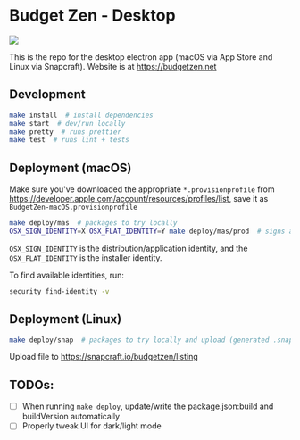 # Budget Zen - Desktop

[![](https://github.com/BrunoBernardino/budgetzen-desktop/workflows/Run%20Tests/badge.svg)](https://github.com/BrunoBernardino/budgetzen-desktop/actions?workflow=Run+Tests)

This is the repo for the desktop electron app (macOS via App Store and Linux via Snapcraft). Website is at https://budgetzen.net

## Development

```bash
make install  # install dependencies
make start  # dev/run locally
make pretty  # runs prettier
make test  # runs lint + tests
```

## Deployment (macOS)

Make sure you've downloaded the appropriate `*.provisionprofile` from https://developer.apple.com/account/resources/profiles/list, save it as `BudgetZen-macOS.provisionprofile`

```bash
make deploy/mas  # packages to try locally
OSX_SIGN_IDENTITY=X OSX_FLAT_IDENTITY=Y make deploy/mas/prod  # signs app to upload via Transporter (the generated .pkg inside the app folder, not `make` — that one's not signed, intentionally)
```

`OSX_SIGN_IDENTITY` is the distribution/application identity, and the `OSX_FLAT_IDENTITY` is the installer identity.

To find available identities, run:

```bash
security find-identity -v
```

## Deployment (Linux)

```bash
make deploy/snap  # packages to try locally and upload (generated .snap file)
```

Upload file to https://snapcraft.io/budgetzen/listing

## TODOs:

- [ ] When running `make deploy`, update/write the package.json:build and buildVersion automatically
- [ ] Properly tweak UI for dark/light mode
